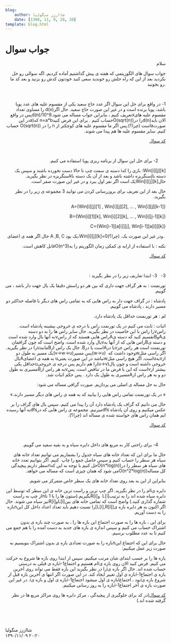 ```yaml
---
blog:
    author: شااززز منگولیا
    date: [1390, 11, 9, 20, 20]
template: blog.html
---
```

# جواب سوال

<div class="cnt">
<p align="right" class="" dir="ltr">سلام</p>
<p align="right" class="" dir="ltr">جواب سوال های
الگوریتمی که هفته ی پیش گذاشتیم آماده کردیم. اگه سوالی رو حل نکردید بعد از این
که راه حلش رو خوندید سعی کنید خودتون کدش رو بزنید و بعد کد ما رو بخونید.</p>
<p class="" dir="ltr"><br/></p>
<p class="" dir="rtl">1- در واقع برای حل این سوال اگر عدد حاج سعید یکی از مقسوم علیه های
عدد پویا باشد، پویا برنده است و در غیر این صورت حاج سعید. حال اگرd(x) را مساوی تعداد مقسوم علیه هایxتعریف کنیم ، بنابراین جواب مساله می شود.d(n)/10^9پس در واقع الان بایدd(n)را درO(sqrt(n))حساب کنیم . برای این فرض
کنیدn=a*b که(a<b></b>در این صورتaاست
(چرا؟).پس اگر ما مقسوم علیه های کوچکتر از n را در ((O(sqrt(n حساب کنیم. سایر مقسوم علیه ها هم پیدا می شوند.</p>
<p class="" dir="rtl"><a href="http://paste.ubuntu.com/821687/">کد سوال</a><br/></p>
<p><u><br/></u></p>
<p class="" dir="ltr"></p>
<p class="" dir="rtl">     
2- برای حل این سوال از برنامه ریزی پویا استفاده می کنیم.</p>
<p class="" dir="rtl">Win[i][j][k]: بازی را کهi دسته ی سمت چپ تا حالا دست نخورده
باشند و سپس یک دسته باjسنگریزه
داشته باشد و بعد از آن یک دسته باkسنگریزه
در نظر بگیرید. حالWin[i][j][k]یک است اگر نفر
اول ببرد و در غیر این صورت صفر است.</p>
<p class="" dir="rtl">حال بعد از این تعریف برای بروزرسانی
کردن می توانید 3 مجموعه ی زیر را در نظر بگیرید.        </p>
<p class="" dir="rtl">A={Win[i][j][1] , Win[i][j][2], … ,
Win[i][j][k-1]}</p>
<p class="" dir="rtl">B={Win[i][1][k], Win[i][2][k], … ,
Win[i][j-1][k]}</p>
<p class="" dir="rtl">C={Win[i-1][a[i]][j],
Win[i-1][a[i]][k]}</p>
<p align="right" class="" dir="ltr">حال اگر همه ی اعضای A ,B, C یک بود،Win[i][j][k]=0ودر غیر این صورت یک. (چرا؟). </p>
<p class="" dir="rtl">نکته : با استفاده از ارایه ی
کمکی زمان الگوریتم را بهO(n^3)قابل کاهش است.</p>
<p class="" dir="rtl"><a href="http://paste.ubuntu.com/821742/">کد سوال</a></p>
<p class="" dir="rtl"> </p>
<p class="" dir="rtl">3-   3- ابتدا تعاریف زیر را در نظر بگیرید :</p>
<p class="" dir="rtl">تورنمنت : به هر گراف جهت داری که بین
هر دو راسش دقیقا یک یال جهت دار باشد ، می گوییم.</p>
<p class="" dir="rtl">پادشاه : در گراف جهت دار به راس هایی
که به تمامی راس های دیگر با فاصله حداکثر دو مسیر دارند ، پادشاه می گوییم.</p>
<p class="" dir="rtl">لم : هر تورنمنت حداقل یک پادشاه
دارد.</p>
<p class="" dir="rtl">اثبات : ثابت می کنیم در یک تورنمت
راس با درجه ی خروجی بیشینه پادشاه است. راسvرا راس با این خاصیت در نظر بگیرید. حال سایر راس ها را به دو
دسته یAوBتقسیم کنید که دسته یAراس هایی هستند
که از راسvبه آنها یال وارد شده است
و دسته یBراس هایی که از آنها بهvیال وارد شده است. واضح است که چون گرافمان تورنمنت است هر راس جزvیا درAاست یا درB. حال یک راس ازBمانندuرا در نظر بگیرید. اگر راسی مثلwوجود داشت که  (w-&gt;u)پس مسیر(v-&gt;w-&gt;u)یک
مسیر به طول دو ازvبهuاست. اگر هیچ راسی مثلwنباشد در این
صورت یعنیu به همه ی اعضایAیال خروجی داشته است و چون یال(u-&gt;v)را هم داریم پس
درجه ی خروجیuحداقل یکی بیشتر ازvاست که این با فرض ما در تناقض است. پسvبه هر راس ازBمسیری به طول
دو و به هر راس ازAمسیری به طول یک دارد . پس حکم اثبات
شد.</p>
<p class="" dir="rtl">حال به حل مساله ی اصلی می پردازیم.
صورت گرافی مساله می شود:</p>
<p class="" dir="rtl">« در یک تورنمنت تمامی راس هایی را
بیابید که به همه ی راس های دیگر مسیر دارند.»</p>
<p class="" dir="rtl">حال می دانیم که گراف یک پادشاه دارد
آن را پیدا می کنیم. سپس یال های گراف را بر عکس میکنیم و روی آن پادشاه dfsمیزنیم. مجموعه
ی راس هایی که درdfsبه آنها رسیده ایم همان راس های خواسته
شده ی مساله اند (چرا؟).<a href="http://paste.ubuntu.com/821738/"><br/></a></p>
<p class="" dir="rtl"><a href="http://paste.ubuntu.com/821738/">کد سوال</a></p>
<p class="" dir="rtl"><a href="http://paste.ubuntu.com/821738/"><br/></a></p>
<p class="" dir="rtl"></p>
<p class="" dir="rtl">   
  4- برای راحتی کار به مربع های داخل دایره سیاه و به بقیه سفید می
گوییم.</p>
<p class="" dir="rtl">حال ما برای این که تعداد خانه های
سیاه جدول را بشماریم می توانیم تعداد خانه های سیاه هر سطر را حساب کنیم و سپس
حاصل جمع را چاپ  کنیم. اگر بتوانیم تعدد خانه های سیاه هر سطر را درO(n*log(n))حل کنیم با توجه به این کهnسطر داریم پیچیدگی کل مسالهO(n^2*log(n))می شود که همان چیزی است
که مساله می خواهد.</p>
<p class="" dir="rtl">بنابراین از این به بعد روی تعداد
خانه های یک سطر خاص متمرکز می شویم.</p>
<p class="" dir="rtl">دایره یiام را در نظر بگیرید. اگر چپ ترین و راست ترین خانه ی این سطر که
توسط این دایره سیاه شده اند را به ترتیبL[i]  وR[i]بگیریم.(ستون ها را با 1 تاnاز چپ به راست شماره گذاری کنید.) واضح است که
تمامی خانه های بینL[i]وR[i]نیز سیاه می شوند. حال اگر اکنون به هر
دایره بازه ی[L[i],R[i]]را نسبت دهیم باید تعداد اعداد داخل کل
اینnبازه را به دست آوریم.</p>
<p class="" dir="rtl">برای این ، بازه ها را به صورت اجتماع
این بازه ها را ، به صورت چند بازه ی بدون اشتراک حساب می کنیم و سپس اندازه ی
بازه های جدید به دست آمده را با هم جمع می کنیم تا به عدد مطلوب برسیم.</p>
<p class="" dir="rtl">حال برای این که اجتماع اینnبازه را به صورت تعدادی بازه ی بدون اشتراک بنویسیم به صورت زیر
عمل میکنیم:</p>
<p class="" dir="rtl">بازه ها را بر حسب ابتدای شان مرتب
میکنیم. سپس از ابتدا روی بازه ها شروع به حرکت می کنیم. فرض کنید الان روی بازه یiام هستیم و اجتماعi-1بازه ی قبلی به درستی حساب شده اند. حال اگر بازه یiرا در نظر بگیرید این بازه فقط می تواند
روی آخرین بازه ی اجتماعi-1بازه ی اول
تغییر ایجاد کند. در این صورت اگر انتها ی آخرین بازه قبل از شروع بازه یiبود ، اجتماعiبازه ی اول
میشود اجتماعi-1بازه ی اول و بازه یi. در غیر این صورت بازه ی آخر اجتماعi-1بازه را به روز رسانی میکنیم.</p>
<p class="" dir="rtl"><a href="http://paste.ubuntu.com/821573/">کد سوال</a>(در کد برای جلوگیری از پیچیدگی ، مرکز دایره ها روی مراکز مربع ها در نظر گرفته
شده اند.)</p>
<p class="" dir="rtl">  </p>
<p class="" dir="rtl"> </p>
</div>

<div class="blog-info">
    <div class="blog-author">شااززز منگولیا</div>
    <div class="blog-date">۱۳۹۰/۱۱/۰۹ ۲۰:۲۰</div>
</div>

